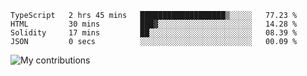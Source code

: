 <!--START_SECTION:waka-->

```text
TypeScript   2 hrs 45 mins   ███████████████████▒░░░░░   77.23 %
HTML         30 mins         ███▓░░░░░░░░░░░░░░░░░░░░░   14.28 %
Solidity     17 mins         ██░░░░░░░░░░░░░░░░░░░░░░░   08.39 %
JSON         0 secs          ░░░░░░░░░░░░░░░░░░░░░░░░░   00.09 %
```

<!--END_SECTION:waka-->
<img src="https://github-readme-streak-stats.herokuapp.com/?user=pahas&theme=white" alt="My contributions" />
